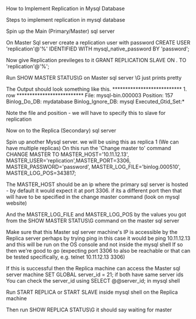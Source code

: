 
How to Implement Replication in Mysql Database

Steps to implement replication in mysql database

Spin up the Main (Primary/Master) sql server

On Master Sql server create a replication user with password
CREATE USER 'replication'@'%' IDENTIFIED WITH mysql_native_password BY 'password';

Now give Replication previleges to it
GRANT REPLICATION SLAVE ON *.* TO 'replication'@'%';

Run
SHOW MASTER STATUS\G
on Master sql server
\G just prints pretty

The Output should look something like this.
*************************** 1. row **************************
             File: mysql-bin.000003
         Position: 157
     Binlog_Do_DB: mydatabase
 Binlog_Ignore_DB: mysql
Executed_Gtid_Set:*

Note the file and position - we will have to specify this to slave for replication

Now on to the Replica (Secondary) sql server

Spin up another Mysql server. we will be using this as replica 1 (We can have multiple replicas)
On this run the 'Change master to' command
CHANGE MASTER TO MASTER_HOST='10.11.12.13', MASTER_USER='replication',MASTER_PORT=3306,  MASTER_PASSWORD='password', MASTER_LOG_FILE='binlog.000510', MASTER_LOG_POS=343817;

The MASTER_HOST should be an ip where the primary sql server is hosted - by default it would expect it at port 3306.
if its a different port then that will have to be specified in the change master command (look on mysql website)

And the MASTER_LOG_FILE and MASTER_LOG_POS by the values you got from the SHOW MASTER STATUS\G command on the master sql server


Make sure that this Master sql server machine's IP is accessible by the Replica server perhaps by trying
ping <ip>
in this case it would be
ping 10.11.12.13
and this will be run on the OS console and not inside the mysql shell
If so then we're good to go (expecting port 3306 to also be reachable or that can be tested specifically, e.g.
telnet 10.11.12.13 3306)

If this is successful then the Replica machine can access the Master sql server machine
SET GLOBAL server_id = 21; if both have same server ids
You can check the server_id using
SELECT @@server_id;
in mysql shell

Run START REPLICA or START SLAVE inside mysql shell on the Replica machine

Then run SHOW REPLICA STATUS\G
it should say waiting for master
